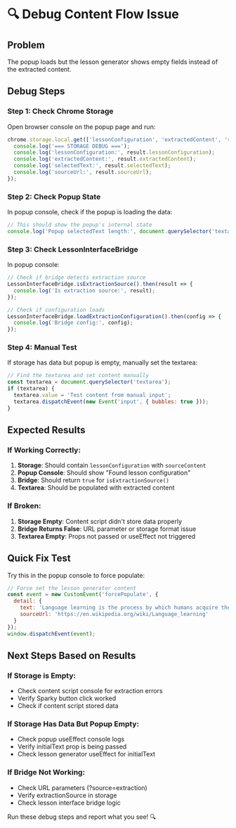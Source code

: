 # 🔍 Debug Content Flow Issue

## Problem
The popup loads but the lesson generator shows empty fields instead of the extracted content.

## Debug Steps

### Step 1: Check Chrome Storage
Open browser console on the popup page and run:
```javascript
chrome.storage.local.get(['lessonConfiguration', 'extractedContent', 'selectedText', 'sourceUrl']).then(result => {
  console.log('=== STORAGE DEBUG ===');
  console.log('lessonConfiguration:', result.lessonConfiguration);
  console.log('extractedContent:', result.extractedContent);
  console.log('selectedText:', result.selectedText);
  console.log('sourceUrl:', result.sourceUrl);
});
```

### Step 2: Check Popup State
In popup console, check if the popup is loading the data:
```javascript
// This should show the popup's internal state
console.log('Popup selectedText length:', document.querySelector('textarea')?.value?.length || 0);
```

### Step 3: Check LessonInterfaceBridge
In popup console:
```javascript
// Check if bridge detects extraction source
LessonInterfaceBridge.isExtractionSource().then(result => {
  console.log('Is extraction source:', result);
});

// Check if configuration loads
LessonInterfaceBridge.loadExtractionConfiguration().then(config => {
  console.log('Bridge config:', config);
});
```

### Step 4: Manual Test
If storage has data but popup is empty, manually set the textarea:
```javascript
// Find the textarea and set content manually
const textarea = document.querySelector('textarea');
if (textarea) {
  textarea.value = 'Test content from manual input';
  textarea.dispatchEvent(new Event('input', { bubbles: true }));
}
```

## Expected Results

### If Working Correctly:
1. **Storage**: Should contain `lessonConfiguration` with `sourceContent`
2. **Popup Console**: Should show "Found lesson configuration"
3. **Bridge**: Should return `true` for `isExtractionSource()`
4. **Textarea**: Should be populated with extracted content

### If Broken:
1. **Storage Empty**: Content script didn't store data properly
2. **Bridge Returns False**: URL parameter or storage format issue
3. **Textarea Empty**: Props not passed or useEffect not triggered

## Quick Fix Test

Try this in the popup console to force populate:
```javascript
// Force set the lesson generator content
const event = new CustomEvent('forcePopulate', {
  detail: { 
    text: 'Language learning is the process by which humans acquire the capacity to perceive and comprehend language...',
    sourceUrl: 'https://en.wikipedia.org/wiki/Language_learning'
  }
});
window.dispatchEvent(event);
```

## Next Steps Based on Results

### If Storage is Empty:
- Check content script console for extraction errors
- Verify Sparky button click worked
- Check if content script stored data

### If Storage Has Data But Popup Empty:
- Check popup useEffect console logs
- Verify initialText prop is being passed
- Check lesson generator useEffect for initialText

### If Bridge Not Working:
- Check URL parameters (?source=extraction)
- Verify extractionSource in storage
- Check lesson interface bridge logic

Run these debug steps and report what you see! 🔍